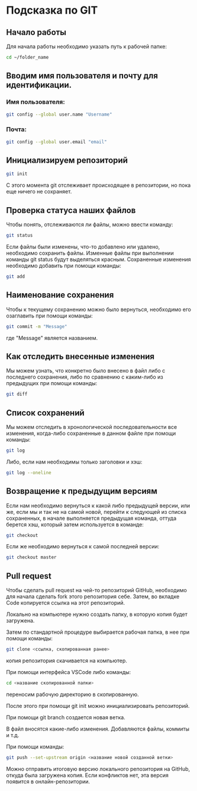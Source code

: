 # Подсказка по GIT
## Начало работы
Для начала работы необходимо указать путь к рабочей папке:
```sh
cd ~/folder_name
```

## Вводим имя пользователя и почту для идентификации.
### Имя пользователя:
```sh
git config --global user.name "Username"
```
### Почта:
```sh
git config --global user.email "email"
```
## Инициализируем репозиторий

```sh
git init
```
С этого момента git отслеживает происходящее в репозитории, но пока еще ничего не сохраняет.
## Проверка статуса наших файлов
Чтобы понять, отслеживаются ли файлы, можно ввести команду:
```sh
git status
```
Если файлы были изменены, что-то добавлено или удалено, необходимо сохранить файлы. Изменные файлы при выполнении команды git status будут выделяться красным. Сохраненные изменения необходимо добавить при помощи команды:
```sh
git add
```

## Наименование сохранения
Чтобы к текущему сохранению можно было вернуться, необходимо его озаглавить при помощи команды:
```sh
git commit -m "Message"
```
где "Message" является названием.

## Как отследить внесенные изменения
Мы можем узнать, что конкретно было внесено в файл либо с последнего сохранения, либо по сравнению с каким-либо из предыдущих при помощи команды:
```sh
git diff
```
## Список сохранений
Мы можем отследить в хронологической последовательности все изменения, когда-либо сохраненные в данном файле при помощи команды:
```sh
git log
```
Либо, если нам необходимы только заголовки и хэш:
```sh
git log --oneline
```
## Возвращение к предыдущим версиям
Если нам необходимо вернуться к какой либо предыдущей версии, или же, если мы и так не на самой новой, перейти к следующей из списка сохраненных, в начале выполняется предыдущая команда, оттуда берется хэш, который затем используется в команде:
```sh
git checkout
```
Если же необходимо вернуться к самой последней версии:
```sh
git checkout master
```

## Pull request

Чтобы сделать pull request на чей-то репозиторий GitHub, необходимо для начала сделать fork этого репозитория себе. Затем, во вкладке Code копируется ссылка на этот репозиторий.

Локально на компьютере нужно создать папку, в которую копия будет загружена.

Затем по стандартной процедуре выбирается рабочая папка, в нее при помощи команды:

```sh
git clone <ссылка, скопированная ранее>
```
копия репозитория скачивается на компьютер.

При помощи интерфейса VSCode либо команды:

```sh
cd <название скопированной папки>
```
переносим рабочую директорию в скопированную.

После этого при помощи git init можно инициализировать репозиторий.

При помощи git branch создается новая ветка.

В файл вносятся какие-либо изменения. Добавляются файлы, коммиты и т.д. 

При помощи команды:

```sh
git push --set-upstream origin <название новой созданной ветки>
```

Можно отправить итоговую версию локального репозитория на GitHub, откуда была загружена копия. Если конфликтов нет, эта версия появится в онлайн-репозитории.


